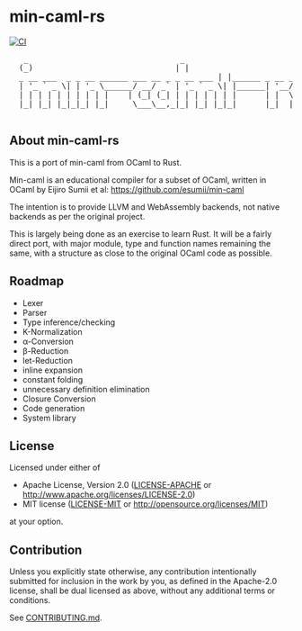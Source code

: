 # min-caml-rs

<!---
[![Crates.io](https://img.shields.io/crates/v/min-caml-rs.svg)](https://crates.io/crates/min-caml-rs)
[![Docs.rs](https://docs.rs/min-caml-rs/badge.svg)](https://docs.rs/min-caml-rs)
[![codecov](https://codecov.io/gh/croys/min-caml-rs/branch/main/graph/badge.svg)](https://codecov.io/gh/croys/min-caml-rs)
--->
[![CI](https://github.com/croys/min-caml-rs/workflows/CI/badge.svg)](https://github.com/croys/min-caml-rs/actions)

<pre>
   _                                _
  (_)                              | |
  _ __ ___  _ _ __ ______ ___ __ _ _ __ ___ | |______ _ __ ___
  | '_ ` _ \| | '_ \______/ __/ _` | '_ ` _ \| |______| '__/ __|
  | | | | | | | | | |    | (_| (_| | | | | | | |      | |  \__ \
  |_| |_| |_|_|_| |_|     \___\__,_|_| |_| |_|_|      |_|  |___/

</pre>

## About min-caml-rs

This is a port of min-caml from OCaml to Rust.

Min-caml is an educational compiler for a subset of OCaml, written in OCaml by Eijiro Sumii et al: https://github.com/esumii/min-caml


The intention is to provide LLVM and WebAssembly backends, not native
backends as per the original project.

This is largely being done as an exercise to learn Rust.
It will be a fairly direct port, with major module, type and function names
remaining the same, with a structure as close to the original OCaml code as
possible.

## Roadmap

* Lexer
* Parser
* Type inference/checking
* K-Normalization
* α-Conversion
* β-Reduction
* let-Reduction
* inline expansion
* constant folding
* unnecessary definition elimination
* Closure Conversion
* Code generation
* System library

<!--
## Installation

### Cargo

* Install the rust toolchain in order to have cargo installed by following
  [this](https://www.rust-lang.org/tools/install) guide.
* run `cargo install min-caml-rs`
-->

## License

Licensed under either of

 * Apache License, Version 2.0
   ([LICENSE-APACHE](LICENSE-APACHE) or http://www.apache.org/licenses/LICENSE-2.0)
 * MIT license
   ([LICENSE-MIT](LICENSE-MIT) or http://opensource.org/licenses/MIT)

at your option.

## Contribution

Unless you explicitly state otherwise, any contribution intentionally submitted
for inclusion in the work by you, as defined in the Apache-2.0 license, shall be
dual licensed as above, without any additional terms or conditions.

See [CONTRIBUTING.md](CONTRIBUTING.md).
